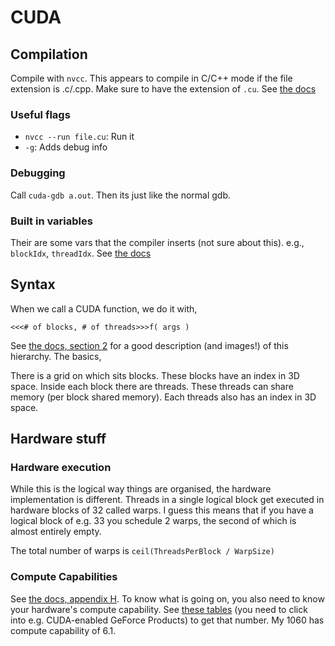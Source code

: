 # CUDA

## Compilation

Compile with `nvcc`. This appears to compile in C/C++ mode if the file extension is .c/.cpp. Make sure to have the extension of `.cu`. See [the docs](https://docs.nvidia.com/cuda/cuda-compiler-driver-nvcc/index.html#supported-input-file-suffixes)

### Useful flags
* `nvcc --run file.cu`: Run it
* `-g`: Adds debug info

### Debugging

Call `cuda-gdb a.out`. Then its just like the normal gdb.


### Built in variables

Their are some vars that the compiler inserts (not sure about this). e.g., `blockIdx`, `threadIdx`. See [the docs](https://docs.nvidia.com/cuda/cuda-c-programming-guide/#built-in-variables)


## Syntax

When we call a CUDA function, we do it with,

```
<<<# of blocks, # of threads>>>f( args )
```

See [the docs, section 2](https://docs.nvidia.com/cuda/cuda-c-programming-guide/#programming-model) for a good description (and images!) of this hierarchy. The basics,

There is a grid on which sits blocks. These blocks have an index in 3D space. Inside each block there are threads. These threads can share memory (per block shared memory). Each threads also has an index in 3D space.


## Hardware stuff

### Hardware execution

While this is the logical way things are organised, the hardware implementation is different. Threads in a single logical block get executed in hardware blocks of 32 called warps. I guess this means that if you have a logical block of e.g. 33 you schedule 2 warps, the second of which is almost entirely empty.

The total number of warps is `ceil(ThreadsPerBlock / WarpSize)`

### Compute Capabilities

See [the docs, appendix H](https://docs.nvidia.com/cuda/cuda-c-programming-guide/index.html#compute-capabilities). To know what is going on, you also need to know your hardware's compute capability. See [these tables](https://developer.nvidia.com/cuda-gpus#compute) (you need to click into e.g. CUDA-enabled GeForce Products) to get that number.
My 1060 has compute capability of 6.1.
